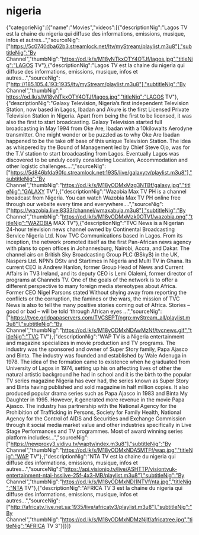 # nigeria
{"categorieNig":[{"name":"Movies","videos":[{"descriptionNig":"Lagos TV est la chaine du nigeria qui diffuse des informations, emissions, musique, infos et autres...","sourceNig":["https://5c0740dba62b3.streamlock.net/ltv/myStream/playlist.m3u8"],"subtitleNig":"By Channel","thumbNig":"https://od.lk/s/M18yNTkxOTY4OTJf/lagos.jpg","titleNig":"LAGOS TV"},{"descriptionNig":"Lagos TV est la chaine du nigeria qui diffuse des informations, emissions, musique, infos et autres...","sourceNig":["http://185.105.4.193:1935/ltv/myStream/playlist.m3u8"],"subtitleNig":"By Channel","thumbNig":" https://od.lk/s/M18yNTkxOTY4OTJf/lagos.jpg","titleNig":"LAGOS TV"},{"descriptionNig":"Galaxy Television, Nigeria’s first independent Television Station, now based in Lagos, Ibadan and Akure is the first Licensed Private Television Station in Nigeria. Apart from being the first to be licensed, it was also the first to start broadcasting. Galaxy Television started full broadcasting in May 1994 from Oke Are, Ibadan with a 10kilowalts Aerodyne transmitter. One might wonder or be puzzled as to why Oke Are Ibadan happened to be the take off base of this unique Television Station. The idea as whispered by the Bound of Management led by Chief Steve Ojo, was for the T.V station to start broadcasting from Lagos. Eventually Lagos was discovered to be unduly costly considering Location, Accommodation and other logistic challenges....","sourceNig":["https://5d846bfda90fc.streamlock.net:1935/live/galaxytv/playlist.m3u8"],"subtitleNig":"By Channel","thumbNig":"https://od.lk/s/M18yODMxMzg3NTBf/galaxy.jpg","titleNig":"GALAXY TV"},{"descriptionNig":"Wazobia Max TV PH is a channel broadcast from Nigeria. You can watch Wazobia Max TV PH online free through our website every time and everywhere....","sourceNig":["https://wazobia.live:8333/channel/wmaxabuja.m3u8"],"subtitleNig":"By Channel","thumbNig":"https://od.lk/s/M18yODMxMzk0OTVf/wazobia.png","titleNig":"WAZOBIA MAX TV"},{"descriptionNig":"TVC News is a Nigerian 24-hour television news channel owned by Continental Broadcasting Service Nigeria Ltd. Now TVC Communications based in Lagos. From its inception, the network promoted itself as the first Pan-African news agency with plans to open offices in Johannesburg, Nairobi, Accra, and Dakar. The channel airs on British Sky Broadcasting Group PLC (BSkyB) in the UK, Naspers Ltd. NPN’s DStv and Startimes in Nigeria and Multi TV in Ghana. Its current CEO is Andrew Hanlon, former Group Head of News and Current Affairs in TV3 Ireland, and its deputy CEO is Lemi Olalemi, former director of programs at Channels TV. One of the goals of the network is to offer a different perspective to many foreign media stereotypes about Africa. Former CEO Nigel Parsons stated Without shying away from reporting the conflicts or the corruption, the famines or the wars, the mission of TVC News is also to tell the many positive stories coming out of Africa. Stories – good or bad – will be told ‘through African eyes ...","sourceNig":["https://tvce.gridpapaservers.com/TVCSEPT/ngrp:myStream_all/playlist.m3u8"],"subtitleNig":"By Channel","thumbNig":"https://od.lk/s/M18yODMxNDAwMzNf/tvcnews.gif","titleNig":"TVC TV"},{"descriptionNig":"WAP TV is a Nigeria entertainment and magazine specializes in movie production and TV programs. The industry was the sponsored and owner of Super Story family, Papa Ajasco and Binta. The industry was founded and established by Wale Adenuga in 1978. The idea of the formation came to existence when he graduated from University of Lagos in 1974, setting up his on affecting lives of other the natural artistic background he had in school and it is the birth to the popular TV series magazine Nigeria has ever had, the series known as Super Story and Binta having published and sold magazine in half million copies. It also produced popular drama series such as Papa Ajasco in 1983 and Binta My Daughter in 1995. However, it generated more revenue in the movie Papa Ajasco. The industry has partnership with the National Agency for the Prohibition of Trafficking in Persons, Society for Family Health, National Agency for the Control of AIDS and Securities and Exchange Commission through it social media market value and other industries specifically in Live Stage Performances and TV programmes. Most of award winning series platform includes:...","sourceNig":["https://newproxy3.vidivu.tv/waptv/index.m3u8"],"subtitleNig":"By Channel","thumbNig":"https://od.lk/s/M18yODMxNDA5MTFf/wap.jpg","titleNig":"WAP TV"},{"descriptionNig":"NTA TV est la chaine du nigeria qui diffuse des informations, emissions, musique, infos et autres...","sourceNig":["https://api.visionip.tv/live/ASHTTP/visiontvuk-entertainment-ntai-hsslive-25f-4x3-MB/playlist.m3u8"],"subtitleNig":"By Channel","thumbNig":"https://od.lk/s/M18yODMxNDI1NTVf/nta.jpg","titleNig":"NTA TV"},{"descriptionNig":"AFRICA TV 3 est la chaine du nigeria qui diffuse des informations, emissions, musique, infos et autres...","sourceNig":["http://africatv.live.net.sa:1935/live/africatv3/playlist.m3u8"],"subtitleNig":"By Channel","thumbNig":"https://od.lk/s/M18yODMxNDMzNjlf/africatree.jpg","titleNig":"AFRICA TV 3"}]}]}
